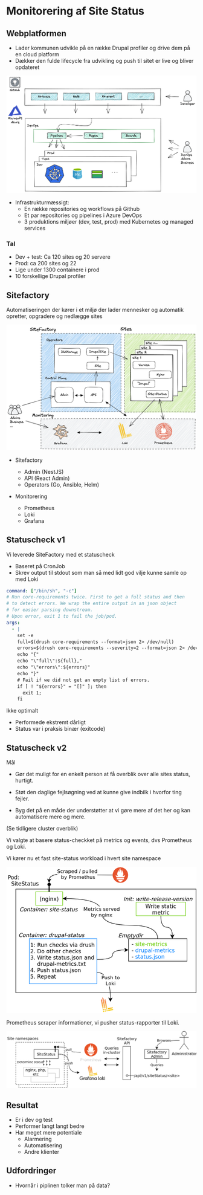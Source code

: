 # Monitorering af Site Status

## Webplatformen

* Lader kommunen udvikle på en række Drupal profiler og drive dem på en cloud platform
* Dækker den fulde lifecycle fra udvikling og push til sitet er live og bliver opdateret

![infra](./img/infra.png)

* Infrastrukturmæssigt:
  * En række repositories og workflows på Github
  * Et par repositories og pipelines i Azure DevOps
  * 3 produktions miljøer (dev, test, prod) med Kubernetes og managed services

### Tal

* Dev + test: Ca 120 sites og 20 servere
* Prod: ca 200 sites og 22
* Lige under 1300 containere i prod
* 10 forskellige Drupal profiler



## Sitefactory

Automatiseringen der kører i et miljø der lader mennesker og automatik opretter, opgradere og nedlægge sites

![cluster.excalidraw](./img/cluster.excalidraw.png)

* Sitefactory
  * Admin (NestJS)
  * API (React Admin)
  * Operators (Go, Ansible, Helm)

* Monitorering
  * Prometheus
  * Loki
  * Grafana
  
## Statuscheck v1

Vi leverede SiteFactory med et statuscheck

* Baseret på CronJob
* Skrev output til stdout som man så med lidt god vilje kunne samle op med Loki

```yaml
command: ["/bin/sh", "-c"]
# Run core-requirements twice. First to get a full status and then
# to detect errors. We wrap the entire output in an json object
# for easier parsing downstream.
# Upon error, exit 1 to fail the job/pod.
args:
  - |
    set -e
    full=$(drush core-requirements --format=json 2> /dev/null)
    errors=$(drush core-requirements --severity=2 --format=json 2> /dev/null)
    echo "{"
    echo "\"full\":${full},"
    echo "\"errors\":${errors}"
    echo "}"
    # Fail if we did not get an empty list of errors.
    if [ ! "${errors}" = "[]" ]; then
      exit 1;
    fi
```

Ikke optimalt
* Performede ekstremt dårligt
* Status var i praksis binær (exitcode)

## Statuscheck v2

Mål

* Gør det muligt for en enkelt person at få overblik over alle sites status, hurtigt.

* Støt den daglige fejlsøgning ved at kunne give indbilk i hvorfor ting fejler.
* Byg det på en måde der understøtter at vi gøre mere af det her og kan automatisere mere og mere.

(Se tidligere cluster overblik)

Vi valgte at basere status-checkket på metrics og events, dvs Prometheus og Loki.

Vi kører nu et fast site-status workload i hvert site namespace

![site-status-Page-1](./img/site-status-Page-1.png)



Prometheus scraper informationer, vi pusher status-rapporter til Loki.

![site-status-Page-2](./img/site-status-Page-2.png)



## Resultat

* Er i dev og test
* Performer langt langt bedre
* Har meget mere potentiale
  * Alarmering
  * Automatisering
  * Andre klienter



## Udfordringer

* Hvornår i piplinen tolker man på data?
